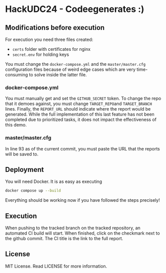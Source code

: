 # HackUDC24 - Codeegenerates :)
## Modifications before execution
For execution you need three files created:
 - `certs` folder with certificates for nginx
 - `secret.env` for holding keys

You must change the `docker-compose.yml` and the `master/master.cfg` configuration files because of weird edge cases which are very time-consuming to solve inside the latter file.
### docker-compose.yml
You must manually get and set the `GITHUB_SECRET` token. To change the repo that it demoes against, you must change `TARGET_REPO`and `TARGET_BRANCH` lines. Finally, the `REPORT_URL` should indicate where the report would be generated. While the full implementation of this last feature has not been completed due to prioritized tasks, it does not impact the effectiveness of this demo.
### master/master.cfg
In line 93 as of the current commit, you must paste the URL that the reports will be saved to.

## Deployment
You will need Docker. It is as easy as executing 
```bash
docker compose up --build
```
Everything should be working now if you have followed the steps precisely!

## Execution
When pushing to the tracked branch on the tracked repository, an automated CI build will start. When finished, click on the checkmark next to the github commit. The CI title is the link to the full report.

## License
MIT License. Read LICENSE for more information.
